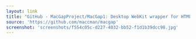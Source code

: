 ```yaml
---
layout: link
title: "GitHub - MacGapProject/MacGap1: Desktop WebKit wrapper for HTML/CSS/JS applications."
source: 'https://github.com/maccman/macgap'
screenshot: 'screenshots/f554c05c-d227-4032-bb52-f1d1b39dcc98.jpg'
---
```


